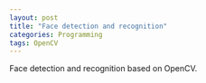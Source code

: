 ```yaml
---
layout: post
title: "Face detection and recognition"
categories: Programming
tags: OpenCV
---
```


Face detection and recognition based on OpenCV.